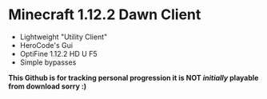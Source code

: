 # Minecraft 1.12.2 Dawn Client

* Lightweight "Utility Client"
* HeroCode's Gui
* OptiFine 1.12.2 HD U F5
* Simple bypasses

**This Github is for tracking personal progression it is **NOT** *initially* playable from download sorry :)**
